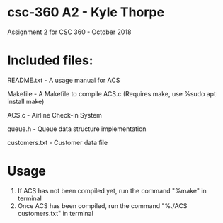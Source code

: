 # csc-360 A2 - Kyle Thorpe
Assignment 2 for CSC 360 - October 2018


# Included files:
README.txt - A usage manual for ACS

Makefile - A Makefile to compile ACS.c (Requires make, use %sudo apt install make)

ACS.c - Airline Check-in System

queue.h - Queue data structure implementation

customers.txt - Customer data file

# Usage
1. If ACS has not been compiled yet, run the command "%make" in terminal
2. Once ACS has been compiled, run the command "%./ACS customers.txt" in terminal




